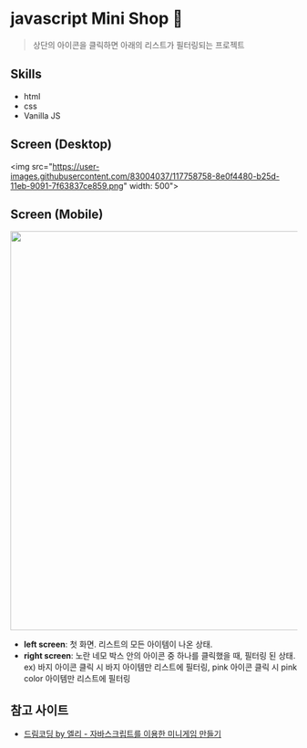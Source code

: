 # javascript Mini Shop 👗

> 상단의 아이콘을 클릭하면 아래의
> 리스트가 필터링되는 프로젝트

## Skills

- html
- css
- Vanilla JS

## Screen (Desktop)
<img src="https://user-images.githubusercontent.com/83004037/117758758-8e0f4480-b25d-11eb-9091-7f63837ce859.png" width: 500">

## Screen (Mobile)
<img src="https://user-images.githubusercontent.com/83004037/117317060-230fe780-aec4-11eb-828a-e3e3f35e65dd.PNG"  width="700">

- **left screen**: 첫 화면. 리스트의 모든 아이템이 나온 상태.
- **right screen**: 노란 네모 박스 안의 아이콘 중 하나를 클릭했을 때, 필터링 된 상태. <br/>
  ex) 바지 아이콘 클릭 시 바지 아이템만 리스트에 필터링, pink 아이콘 클릭 시 pink color 아이템만 리스트에 필터링

## 참고 사이트

- [드림코딩 by 엘리 - 자바스크립트를 이용한 미니게임 만들기](https://www.youtube.com/watch?v=6oGctyyeZ6E)
